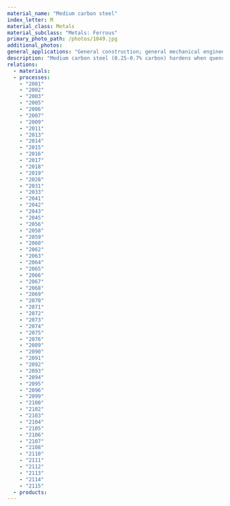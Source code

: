 ```yaml
---
material_name: "Medium carbon steel"
index_letter: M
material_class: Metals
material_subclass: "Metals: Ferrous"
primary_photo_path: /photos/1049.jpg
additional_photos:
general_applications: "General construction; general mechanical engineering; automotive; tools; axles; gears; bearings; cranks; shafts; gears; bells; cams, knives and scissors."
description: "Medium carbon steel (0.25-0.7% carbon) hardens when quenched - a quality that gives great control over properties. 'Hardenability' measures the degree to which it can be hardened in thick sections; plain carbon steels have poor hardenability - additional alloying elements are used to increase it (see Low alloy steels). Medium carbon steels are used on an enormous scale for railroad tracks; there are many other lower-volume applications."
relations:
  - materials:
  - processes:
    - "2001"
    - "2002"
    - "2003"
    - "2005"
    - "2006"
    - "2007"
    - "2009"
    - "2011"
    - "2013"
    - "2014"
    - "2015"
    - "2016"
    - "2017"
    - "2018"
    - "2019"
    - "2028"
    - "2031"
    - "2033"
    - "2041"
    - "2042"
    - "2043"
    - "2045"
    - "2056"
    - "2058"
    - "2059"
    - "2060"
    - "2062"
    - "2063"
    - "2064"
    - "2065"
    - "2066"
    - "2067"
    - "2068"
    - "2069"
    - "2070"
    - "2071"
    - "2072"
    - "2073"
    - "2074"
    - "2075"
    - "2076"
    - "2089"
    - "2090"
    - "2091"
    - "2092"
    - "2093"
    - "2094"
    - "2095"
    - "2096"
    - "2099"
    - "2100"
    - "2102"
    - "2103"
    - "2104"
    - "2105"
    - "2106"
    - "2107"
    - "2108"
    - "2110"
    - "2111"
    - "2112"
    - "2113"
    - "2114"
    - "2115"
  - products:
---
```

